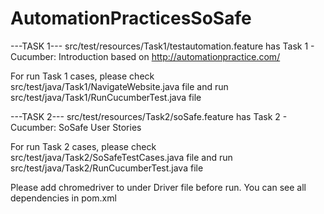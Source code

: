 # AutomationPracticesSoSafe
---TASK 1---
src/test/resources/Task1/testautomation.feature has Task 1 - Cucumber: Introduction based on http://automationpractice.com/

For run Task 1 cases, please check src/test/java/Task1/NavigateWebsite.java file and run src/test/java/Task1/RunCucumberTest.java file

---TASK 2---
src/test/resources/Task2/soSafe.feature has Task 2 - Cucumber: SoSafe User Stories

For run Task 2 cases, please check src/test/java/Task2/SoSafeTestCases.java file and run src/test/java/Task2/RunCucumberTest.java file

Please add chromedriver to under Driver file before run.
You can see all dependencies in pom.xml
